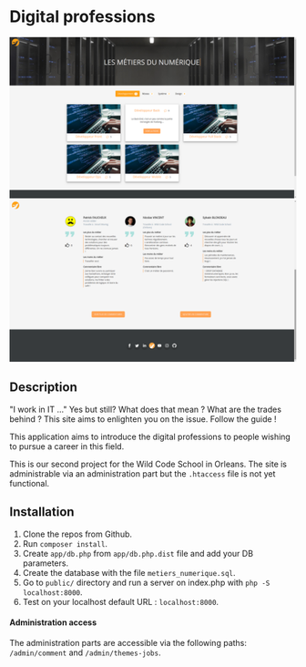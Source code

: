 # Digital professions

![](list.png)
![](comments.png)

## Description

"I work in IT ..." Yes but still? What does that mean ? What are the trades behind ? This site aims to enlighten you on the issue.
Follow the guide !

This application aims to introduce the digital professions to people wishing to pursue a career in this field.

This is our second project for the Wild Code School in Orleans.
The site is administrable via an administration part but the `.htaccess` file is not yet functional.

## Installation

1. Clone the repos from Github.
2. Run `composer install`.
3. Create `app/db.php` from `app/db.php.dist` file and add your DB parameters.
4. Create the database with the file `metiers_numerique.sql`.
5. Go to `public/` directory and run a server on index.php with `php -S localhost:8000`.
6. Test on your localhost default URL : `localhost:8000`.

#### Administration access
The administration parts are accessible via the following paths: `/admin/comment` and `/admin/themes-jobs`.
